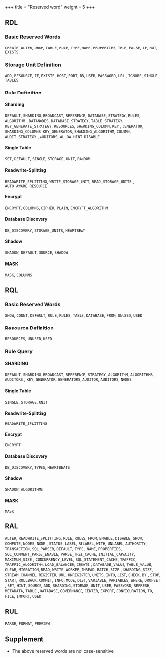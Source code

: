 +++
title = "Reserved word"
weight = 5
+++

## RDL

### Basic Reserved Words

`CREATE`, `ALTER`, `DROP`, `TABLE`, `RULE`, `TYPE`, `NAME`, `PROPERTIES`, `TRUE`, `FALSE`, `IF`, `NOT`, `EXISTS`

### Storage Unit Definition

`ADD`, `RESOURCE`, `IF`, `EXISTS`, `HOST`, `PORT`, `DB`, `USER`, `PASSWORD`, `URL`
, `IGNORE`, `SINGLE`, `TABLES`

### Rule Definition

#### Sharding

`DEFAULT`, `SHARDING`, `BROADCAST`, `REFERENCE`, `DATABASE`, `STRATEGY`, `RULES`, `ALGORITHM`
, `DATANODES`, `DATABASE_STRATEGY`, `TABLE_STRATEGY`, `KEY_GENERATE_STRATEGY`, `RESOURCES`, `SHARDING_COLUMN`, `KEY`
, `GENERATOR`, `SHARDING_COLUMNS`, `KEY_GENERATOR`, `SHARDING_ALGORITHM`, `COLUMN`, `AUDIT_STRATEGY`
, `AUDITORS`, `ALLOW_HINT_DISABLE`

#### Single Table

`SET`, `DEFAULT`, `SINGLE`, `STORAGE`, `UNIT`, `RANDOM`

#### Readwrite-Splitting

`READWRITE_SPLITTING`, `WRITE_STORAGE_UNIT`, `READ_STORAGE_UNITS`
, `AUTO_AWARE_RESOURCE`

#### Encrypt

`ENCRYPT`, `COLUMNS`, `CIPHER`, `PLAIN`, `ENCRYPT_ALGORITHM`

#### Database Discovery

`DB_DISCOVERY`, `STORAGE_UNITS`, `HEARTBEAT`

#### Shadow

`SHADOW`, `DEFAULT`, `SOURCE`, `SHADOW`

#### MASK

`MASK`, `COLUMNS`

## RQL

### Basic Reserved Words

`SHOW`, `COUNT`, `DEFAULT`, `RULE`, `RULES`, `TABLE`, `DATABASE`, `FROM`, `UNUSED`, `USED`

### Resource Definition

`RESOURCES`, `UNUSED`, `USED`

### Rule Query

#### SHARDING

`DEFAULT`, `SHARDING`, `BROADCAST`, `REFERENCE`, `STRATEGY`, `ALGORITHM`, `ALGORITHMS`, `AUDITORS`
, `KEY`, `GENERATOR`, `GENERATORS`, `AUDITOR`, `AUDITORS`, `NODES`

#### Single Table

`SINGLE`, `STORAGE`, `UNIT`

#### Readwrite-Splitting

`READWRITE_SPLITTING`

#### Encrypt

`ENCRYPT`

#### Database Discovery

`DB_DISCOVERY`, `TYPES`, `HEARTBEATS`

#### Shadow

`SHADOW`, `ALGORITHMS`

#### MASK

`MASK`

## RAL

`ALTER`, `READWRITE_SPLITTING`, `RULE`, `RULES`, `FROM`, `ENABLE`, `DISABLE`, `SHOW`, `COMPUTE`, `NODES`, `NODE`
, `STATUS`, `LABEL`, `RELABEL`, `WITH`, `UNLABEL`, `AUTHORITY`, `TRANSACTION`, `SQL_PARSER`, `DEFAULT`, `TYPE`
, `NAME`, `PROPERTIES`, `SQL_COMMENT_PARSE_ENABLE`, `PARSE_TREE_CACHE`, `INITIAL_CAPACITY`, `MAXIMUM_SIZE`
, `CONCURRENCY_LEVEL`, `SQL_STATEMENT_CACHE`, `TRAFFIC`, `TRAFFIC_ALGORITHM`, `LOAD_BALANCER`, `CREATE`
, `DATABASE_VALUE`, `TABLE_VALUE`, `CLEAR`, `MIGRATION`, `READ`, `WRITE`, `WORKER_THREAD`, `BATCH_SIZE`
, `SHARDING_SIZE`, `STREAM_CHANNEL`, `REGISTER`, `URL`, `UNREGISTER`, `UNITS`, `INTO`, `LIST`, `CHECK`, `BY`
, `STOP`, `START`, `ROLLBACK`, `COMMIT`, `INFO`, `MODE`, `DIST`, `VARIABLE`, `VARIABLES`, `WHERE`, `DROPSET`
, `SET`, `HINT`, `SOURCE`, `ADD`, `SHARDING`, `STORAGE`, `UNIT`, `USER`, `PASSWORD`, `REFRESH`, `METADATA`, `TABLE`
, `DATABASE`, `GOVERNANCE`, `CENTER`, `EXPORT`, `CONFIGURATION`, `TO`, `FILE`, `IMPORT`, `USED`

## RUL

`PARSE`, `FORMAT`, `PREVIEW`

## Supplement

- The above reserved words are not case-sensitive